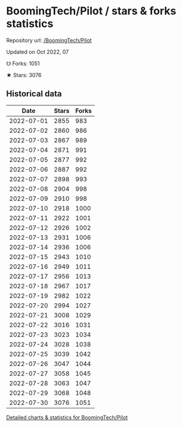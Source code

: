 # BoomingTech/Pilot / stars & forks statistics

Repository url: [/BoomingTech/Pilot](https://github.com/BoomingTech/Pilot)

Updated on Oct 2022, 07

☋ Forks: 1051

★ Stars: 3076

## Historical data
| Date | Stars | Forks |
|------|-------|-------|
| 2022-07-01 | 2855 | 983 | 
| 2022-07-02 | 2860 | 986 | 
| 2022-07-03 | 2867 | 989 | 
| 2022-07-04 | 2871 | 991 | 
| 2022-07-05 | 2877 | 992 | 
| 2022-07-06 | 2887 | 992 | 
| 2022-07-07 | 2898 | 993 | 
| 2022-07-08 | 2904 | 998 | 
| 2022-07-09 | 2910 | 998 | 
| 2022-07-10 | 2918 | 1000 | 
| 2022-07-11 | 2922 | 1001 | 
| 2022-07-12 | 2926 | 1002 | 
| 2022-07-13 | 2931 | 1006 | 
| 2022-07-14 | 2936 | 1006 | 
| 2022-07-15 | 2943 | 1010 | 
| 2022-07-16 | 2949 | 1011 | 
| 2022-07-17 | 2956 | 1013 | 
| 2022-07-18 | 2967 | 1017 | 
| 2022-07-19 | 2982 | 1022 | 
| 2022-07-20 | 2994 | 1027 | 
| 2022-07-21 | 3008 | 1029 | 
| 2022-07-22 | 3016 | 1031 | 
| 2022-07-23 | 3023 | 1034 | 
| 2022-07-24 | 3028 | 1038 | 
| 2022-07-25 | 3039 | 1042 | 
| 2022-07-26 | 3047 | 1044 | 
| 2022-07-27 | 3058 | 1045 | 
| 2022-07-28 | 3063 | 1047 | 
| 2022-07-29 | 3068 | 1048 | 
| 2022-07-30 | 3076 | 1051 | 


[Detailed charts & statistics for BoomingTech/Pilot](https://reviewgithub.com/rep/BoomingTech/Pilot)
